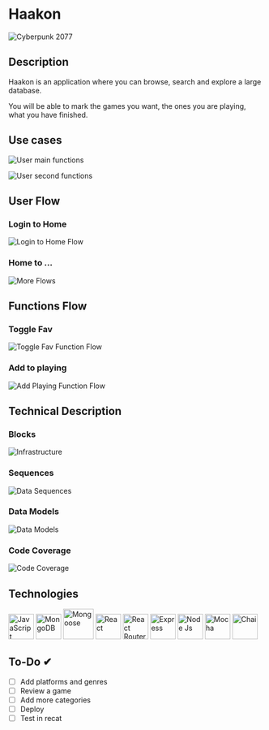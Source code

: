 # Haakon

![Cyberpunk 2077](assets/cover-gif.webp "Cyberpunk 2077")

## Description

Haakon is an application where you can browse, search and explore a large database.

You will be able to mark the games you want, the ones you are playing, what you have finished.

## Use cases

![User main functions](assets/user-cases.png)

![User second functions](assets/user-games-cases.png)

## User Flow

### Login to Home

![Login to Home Flow](assets/user-flow-landing-to-home.png)

### Home to ...

![More Flows](assets/user-flow-home-to-other.png)

## Functions Flow

### Toggle Fav

![Toggle Fav Function Flow](assets/flow-toggle-fav.png)

### Add to playing

![Add Playing Function Flow](assets/flow-add-to-playing.png)

## Technical Description

### Blocks

![Infrastructure](assets/sequence-app-to-bd.png)

### Sequences

![Data Sequences](assets/data-sequence.png)

### Data Models

![Data Models](assets/data-models.png)

### Code Coverage

![Code Coverage](assets/logic-api-coverage.png)

## Technologies

<img src="assets/icons/javascript-icon.png" alt="JavaScript" title="JavaScript" height="50px" />
<img src="assets/icons/mongodb-icon.png" alt="MongoDB" title="MongoDB" height="50px" />
<img src="assets/icons/mongoose-icon.png" alt="Mongoose" title="Mongoose" height="60px" />
<img src="assets/icons/reactjs-icon.png" alt="React" title="React" height="50px" />
<img src="assets/icons/reactrouterdom-icon.png" alt="React Router Dom" title="React Router Dom" height="50px" />
<img src="assets/icons/expressjs-icon.png" alt="Express" title="Express" height="50px" />
<img src="assets/icons/nodejs-icon.png" alt="Node Js" title="Node Js" height="50px" />
<img src="assets/icons/mocha-icon.png" alt="Mocha" title="Mocha" height="50px" />
<img src="assets/icons/chai-icon.png" alt="Chai" title="Chai" height="50px" />

## To-Do ✔

-   [ ] Add platforms and genres
-   [ ] Review a game
-   [ ] Add more categories
-   [ ] Deploy
-   [ ] Test in recat

<!--
   Markdown reference
    - Images
        ![alt](route 'title')
    - Link Images
        [![alt](route 'title')](link)
 -->
